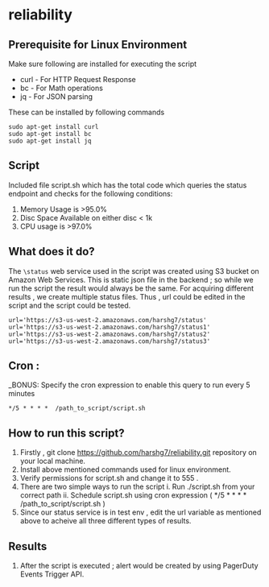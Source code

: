 # reliability

## Prerequisite for Linux Environment 

Make sure following are installed for executing the script

* curl - For HTTP Request Response
* bc - For Math operations
* jq - For JSON parsing

These can be installed by following commands
```
sudo apt-get install curl
sudo apt-get install bc
sudo apt-get install jq
```
## Script 

Included file script.sh which has the total code which queries the status endpoint and checks for the following conditions:

1. Memory Usage is >95.0%
2. Disc Space Available on either disc < 1k
3. CPU usage is >97.0%

## What does it do? 

The `\status` web service used in the script was created using S3 bucket on Amazon Web Services.
This is static json file in the backend ; so while we run the script the result would always be the same.
For acquiring different results , we create multiple status files. Thus , url could be edited in the script and the script could be tested.

```
url='https://s3-us-west-2.amazonaws.com/harshg7/status'
url='https://s3-us-west-2.amazonaws.com/harshg7/status1'
url='https://s3-us-west-2.amazonaws.com/harshg7/status2'
url='https://s3-us-west-2.amazonaws.com/harshg7/status3'
```

## Cron : 

_BONUS: Specify the cron expression 
to enable this query to run every 5 minutes
```
*/5 * * * *  /path_to_script/script.sh
```
## How to run this script?

1. Firstly , git clone https://github.com/harshg7/reliability.git  repository on your local machine.
2. Install above mentioned commands used for linux environment.
3. Verify permissions for script.sh and change it to 555 .
4. There are two simple ways to run the script 
  i. Run ./script.sh from your correct path
  ii. Schedule script.sh using cron expression ( */5 * * * *  /path_to_script/script.sh )
5. Since our status service is in test env , edit the url variable as mentioned above to acheive all three different types of results.

## Results 

1. After the script is executed ; alert would be created by using PagerDuty Events Trigger API.
